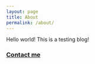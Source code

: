 ```yaml
---
layout: page
title: About
permalink: /about/
---
```


Hello world!
This is a testing blog!

### [Contact me](mailto:jachinhuang1@163.com)
